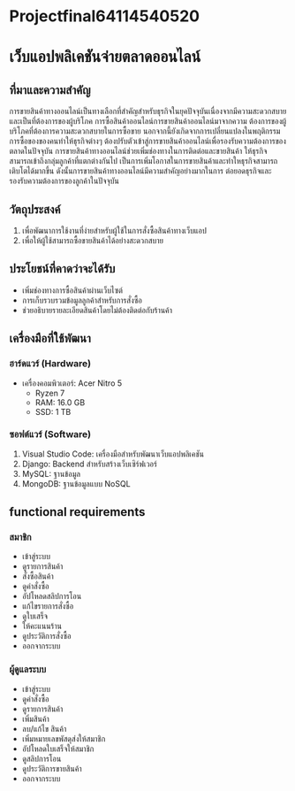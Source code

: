 # Projectfinal64114540520
# เว็บแอปพลิเคชันจ่ายตลาดออนไลน์

## ที่มาและความสำคัญ
การขายสินค้าทางออนไลน์เป็นทางเลือกที่สำคัญสำหรับธุรกิจในยุคปัจจุบันเนื่องจากมีความสะดวกสบายและเป็นที่ต้องการของผู้บริโภค การซื้อสินค้าออนไลน์การขายสินค้าออนไลน์มาจากความ ต้องการของผู้บริโภคที่ต้องการความสะดวกสบายในการซื้อขาย นอกจากนี้ยังเกิดจากการเปลี่ยนแปลงในพฤติกรรมการซื้อของของคนทำให้ธุรกิจต่างๆ ต้องปรับตัวเข้าสู่การขายสินค้าออนไลน์เพื่อรองรับความต้องการของตลาดในปัจจุบัน 
การขายสินค้าทางออนไลน์ช่วยเพิ่มช่องทางในการติดต่อและขายสินค้า ให้ธุรกิจสามารถเข้าถึงกลุ่มลูกค้าที่แตกต่างกันไป เป็นการเพิ่มโอกาสในการขายสินค้าและทำใหธุรกิจสามารถเติบโตได้มากขึ้น 
ดังนั้นการขายสินค้าทางออนไลน์มีความสำคัญอย่างมากในการ
ต่อยอดธุรกิจและรองรับความต้องการของลูกค้าในปัจจุบัน

## วัตถุประสงค์
1. เพื่อพัฒนาการใช้งานที่ง่ายสำหรับผู้ใช้ในการสั่งซื้อสินค้าทางเว็บแอป
2. เพื่อให้ผู้ใช้สามารถซื้อขายสินค้าได้อย่างสะดวกสบาย

## ประโยชน์ที่คาดว่าจะได้รับ
- เพิ่มช่องทางการซื้อสินค้าผ่านเว็บไซต์
- การเก็บรวบรวมข้อมูลลูกค้าสำหรับการสั่งซื้อ
- ช่วยอธิบายรายละเอียดสินค้าโดยไม่ต้องติดต่อกับร้านค้า

## เครื่องมือที่ใช้พัฒนา
### ฮาร์ดแวร์ (Hardware)
- เครื่องคอมพิวเตอร์: Acer Nitro 5
  - Ryzen 7
  - RAM: 16.0 GB
  - SSD: 1 TB

### ซอฟต์แวร์ (Software)
1. Visual Studio Code: เครื่องมือสำหรับพัฒนาเว็บแอปพลิเคชัน
2. Django: Backend สำหรับสร้างเว็บเซิร์ฟเวอร์
3. MySQL: ฐานข้อมูล
4. MongoDB: ฐานข้อมูลแบบ NoSQL

## functional requirements 
### สมาชิก
- เข้าสู่ระบบ
- ดูรายการสินค้า
- สั่งซื้อสินค้า
- ดูคำสั่งซื้อ
- อัปโหลดสลิปการโอน
- แก้ไขรายการสั่งซื้อ
- ดูใบเสร็จ
- ให้คะแนนร้าน
- ดูประวัติการสั่งซื้อ
- ออกจากระบบ

### ผู้ดูแลระบบ
- เข้าสู่ระบบ
- ดูคำสั่งซื้อ
- ดูรายการสินค้า
- เพิ่มสินค้า
- ลบ/แก้ไข สินค้า
- เพิ่มหมายเลขพัสดุส่งให้สมาชิก
- อัปโหลดใบเสร็จให้สมาชิก
- ดูสลิปการโอน
- ดูประวัติการขายสินค้า
- ออกจากระบบ

